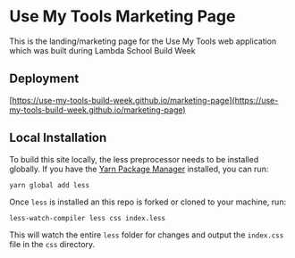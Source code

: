 # Use My Tools Marketing Page

This is the landing/marketing page for the Use My Tools web application which was built during Lambda School Build Week

## Deployment

[https://use-my-tools-build-week.github.io/marketing-page](https://use-my-tools-build-week.github.io/marketing-page)

## Local Installation

To build this site locally, the less preprocessor needs to be installed globally. If you have the [Yarn Package Manager](https://yarnpkg.com/) installed, you can run:

`yarn global add less`

Once `less` is installed an this repo is forked or cloned to your machine, run:

`less-watch-compiler less css index.less`

This will watch the entire `less` folder for changes and output the `index.css` file in the `css` directory.
